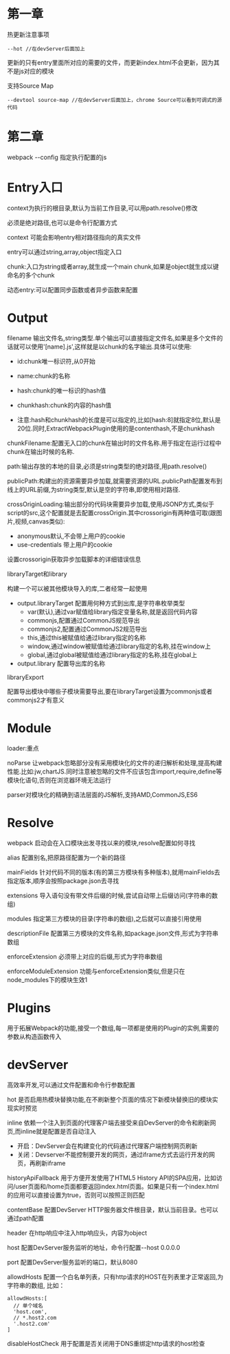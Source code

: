 # 第一章

热更新注意事项
```
--hot //在devServer后面加上
```
更新的只有entry里面所对应的需要的文件，而更新index.html不会更新，因为其不是js对应的模块

支持Source Map

```
--devtool source-map //在devServer后面加上，chrome Source可以看到可调式的源代码
```
# 第二章

webpack --config 指定执行配置的js

Entry入口
===
context为执行的根目录,默认为当前工作目录,可以用path.resolve()修改

必须是绝对路径,也可以是命令行配置方式

context 可能会影响entry相对路径指向的真实文件

entry可以通过string,array,object指定入口

chunk:入口为string或者array,就生成一个main chunk,如果是object就生成以键命名的多个chunk

动态entry:可以配置同步函数或者异步函数来配置

Output
===
filename 输出文件名,string类型.单个输出可以直接指定文件名,如果是多个文件的话就可以使用'[name].js',这样就是以chunk的名字输出.具体可以使用:

- id:chunk唯一标识符,从0开始

- name:chunk的名称

- hash:chunk的唯一标识的hash值

- chunkhash:chunk的内容的hash值

- 注意:hash和chunkhash的长度是可以指定的,比如[hash:8]就指定8位,默认是20位.同时,ExtractWebpackPlugin使用的是contenthash,不是chunkhash

chunkFilename:配置无入口的chunk在输出时的文件名称.用于指定在运行过程中chunk在输出时候的名称.

path:输出存放的本地的目录,必须是string类型的绝对路径,用path.resolve()

publicPath:构建出的资源需要异步加载,就需要资源的URL.publicPath配置发布到线上的URL前缀,为string类型,默认是空的字符串,即使用相对路径.

crossOriginLoading:输出部分的代码块需要异步加载,使用JSONP方式,类似于script的src,这个配置就是去配置crossOrigin.其中crossorigin有两种值可取(跟图片,视频,canvas类似):
- anonymous默认,不会带上用户的cookie
- use-credentials 带上用户的cookie

设置crossorigin获取异步加载脚本的详细错误信息

libraryTarget和library

构建一个可以被其他模块导入的库,二者经常一起使用
- output.libraryTarget 配置用何种方式到出库,是字符串枚举类型
  - var(默认),通过var赋值给library指定变量名称,就是返回代码内容
  - commonjs,配置通过CommonJS规范导出
  - commonjs2,配置通过CommonJS2规范导出
  - this,通过this被赋值给通过library指定的名称
  - window,通过window被赋值给通过library指定的名称,挂在window上
  - global,通过global被赋值给通过library指定的名称,挂在global上
- output.library 配置导出库的名称

libraryExport

配置导出模块中哪些子模块需要导出,要在libraryTarget设置为commonjs或者commonjs2才有意义

Module
===
loader:重点

noParse 让webpack忽略部分没有采用模块化的文件的递归解析和处理,提高构建性能.比如:jw,chartJS.同时注意被忽略的文件不应该包含import,require,define等模块化语句,否则在浏览器环境无法运行

parser对模块化的精确到语法层面的JS解析,支持AMD,CommonJS,ES6

Resolve
===
webpack 启动会在入口模块出发寻找以来的模块,resolve配置如何寻找

alias 配置别名,把原路径配置为一个新的路径

mainFields 针对代码不同的版本(有的第三方模块有多种版本),就用mainFields去指定版本,顺序会按照package.json去寻找

extensions 导入语句没有带文件后缀的时候,尝试自动带上后缀访问(字符串的数组)

modules 指定第三方模块的目录(字符串的数组),之后就可以直接引用使用

descriptionFile 配置第三方模块的文件名称,如package.json文件,形式为字符串数组

enforceExtension 必须带上对应的后缀,形式为字符串数组

enforceModuleExtension 功能与enforceExtension类似,但是只在node_modules下的模块生效1

Plugins
===
用于拓展Webpack的功能,接受一个数组,每一项都是使用的Plugin的实例,需要的参数从构造函数传入

devServer
===
高效率开发,可以通过文件配置和命令行参数配置

hot 是否启用热模块替换功能,在不刷新整个页面的情况下新模块替换旧的模块实现实时预览

inline 依赖一个注入到页面的代理客户端去接受来自DevServer的命令和刷新网页,而inline就是配置是否自动注入
- 开启：DevServer会在构建变化的代码通过代理客户端控制网页刷新
- 关闭：Devserver不能控制要开发的网页，通过iframe方式去运行开发的网页，再刷新iframe

historyApiFallback 用于方便开发使用了HTML5 History API的SPA应用，比如访问/user页面和/home页面都要返回index.html页面。如果是只有一个index.html的应用可以直接设置为true，否则可以按照正则匹配

contentBase 配置DevServer HTTP服务器文件根目录，默认当前目录。也可以通过path配置

header 在http响应中注入http响应头，内容为object

host 配置DevServer服务监听的地址，命令行配置--host 0.0.0.0

port 配置DevServer服务监听的端口，默认8080

allowdHosts 配置一个白名单列表，只有http请求的HOST在列表里才正常返回,为字符串的数组, 比如：
```
allowdHosts:[
  // 单个域名
  'host.com',
  // *.host2.com
  '.host2.com'
]
```

disableHostCheck 用于配置是否关闭用于DNS重绑定http请求的host检查


